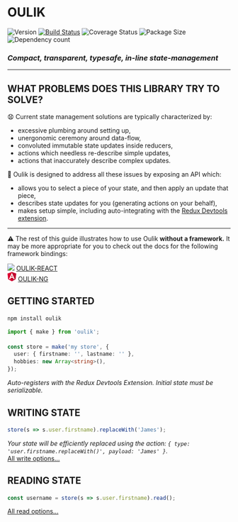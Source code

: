 # OULIK #

![Version](https://img.shields.io/npm/v/oulik.svg)
[![Build Status](https://travis-ci.org/Memeplexx/oulik.svg?branch=master)](https://travis-ci.org/Memeplexx/oulik.svg?branch=master)
![Coverage Status](https://coveralls.io/repos/github/Memeplexx/oulik/badge.svg?branch=master)
![Package Size](https://badgen.net/bundlephobia/minzip/oulik)
![Dependency count](https://badgen.net/bundlephobia/dependency-count/oulik)

### ***Compact, transparent, typesafe, in-line state-management*** ###
---
## WHAT PROBLEMS DOES THIS LIBRARY TRY TO SOLVE? ##
😧 Current state management solutions are typically characterized by:
* excessive plumbing around setting up,
* unergonomic ceremony around data-flow,
* convoluted immutable state updates inside reducers,
* actions which needless re-describe simple updates,
* actions that inaccurately describe complex updates.

🚀 Oulik is designed to address all these issues by exposing an API which:  
* allows you to select a piece of your state, and then apply an update that piece,
* describes state updates for you (generating actions on your behalf),
* makes setup simple, including auto-integrating with the [Redux Devtools extension](https://chrome.google.com/webstore/detail/redux-devtools/lmhkpmbekcpmknklioeibfkpmmfibljd?hl=en).

---

⚠️ The rest of this guide illustrates how to use Oulik **without a framework.** It may be more appropriate for you to check out the docs for the following framework bindings:  

![](assets/react.ico) <u>[OULIK-REACT](./docs/readme-react.md)</u>  
![](assets/angular.png) <u>[OULIK-NG](./docs/readme-ng.md)</u>  

## GETTING STARTED ##

```console
npm install oulik
```
```Typescript
import { make } from 'oulik';

const store = make('my store', {
  user: { firstname: '', lastname: '' },
  hobbies: new Array<string>(),
});       
```
*Auto-registers with the Redux Devtools Extension. Initial state must be serializable.*

## WRITING STATE ##
```Typescript
store(s => s.user.firstname).replaceWith('James');
```
*Your state will be efficiently replaced using the action: `{ type: 'user.firstname.replaceWith()', payload: 'James' }`.*  
[All write options...](./docs/readme-write.md)

## READING STATE ##

```Typescript
const username = store(s => s.user.firstname).read();
```
[All read options...](./docs/readme-read.md)
